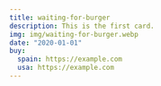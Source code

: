 ```yaml
---
title: waiting-for-burger
description: This is the first card.
img: img/waiting-for-burger.webp
date: "2020-01-01"
buy:
  spain: https://example.com
  usa: https://example.com
---
```

